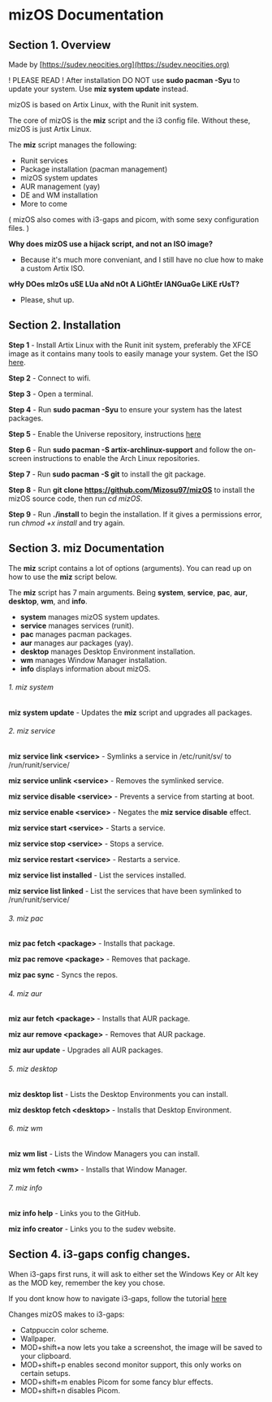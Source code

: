 # mizOS Documentation

## Section 1. Overview
Made by [https://sudev.neocities.org](https://sudev.neocities.org)

! PLEASE READ ! After installation DO NOT use **sudo pacman -Syu** to update your system. Use **miz system update** instead.

mizOS is based on Artix Linux, with the Runit init system.

The core of mizOS is the **miz** script and the i3 config file. Without these, mizOS is just Artix Linux.

The **miz** script manages the following:
- Runit services
- Package installation (pacman management)
- mizOS system updates
- AUR management (yay)
- DE and WM installation
- More to come

( mizOS also comes with i3-gaps and picom, with some sexy configuration files. )

**Why does mizOS use a hijack script, and not an ISO image?**
- Because it's much more conveniant, and I still have no clue how to make a custom Artix ISO.

**wHy DOes mIzOs uSE LUa aNd nOt A LiGhtEr lANGuaGe LiKE rUsT?**
- Please, shut up.

## Section 2. Installation

**Step 1** - Install Artix Linux with the Runit init system, preferably the XFCE image as it contains many tools to easily manage your system. Get the ISO [here](https://artixlinux.org/download.php).

**Step 2** - Connect to wifi.

**Step 3** - Open a terminal.

**Step 4** - Run **sudo pacman -Syu** to ensure your system has the latest packages.

**Step 5** - Enable the Universe repository, instructions [here](https://wiki.artixlinux.org/Main/Repositories)

**Step 6** - Run **sudo pacman -S artix-archlinux-support** and follow the on-screen instructions to enable the Arch Linux repositories.

**Step 7** - Run **sudo pacman -S git** to install the git package.

**Step 8** - Run **git clone https://github.com/Mizosu97/mizOS** to install the mizOS source code, then run *cd mizOS*.

**Step 9** - Run **./install** to begin the installation. If it gives a permissions error, run *chmod +x install* and try again.

## Section 3. **miz** Documentation

The **miz** script contains a lot of options (arguments). You can read up on how to use the **miz** script below.

The **miz** script has 7 main arguments. Being **system**, **service**, **pac**, **aur**, **desktop**, **wm**, and **info**.

- **system** manages mizOS system updates.
- **service** manages services (runit).
- **pac** manages pacman packages.
- **aur** manages aur packages (yay).
- **desktop** manages Desktop Environment installation.
- **wm** manages Window Manager installation.
- **info** displays information about mizOS.

###### 1. miz system
**miz system update** - Updates the **miz** script and upgrades all packages.

###### 2. miz service
**miz service link \<service\>** - Symlinks a service in /etc/runit/sv/ to /run/runit/service/

**miz service unlink \<service\>** - Removes the symlinked service.

**miz service disable \<service\>** - Prevents a service from starting at boot.

**miz service enable \<service\>** - Negates the **miz service disable** effect.

**miz service start \<service\>** - Starts a service.

**miz service stop \<service\>** - Stops a service.

**miz service restart \<service\>** - Restarts a service.

**miz service list installed** - List the services installed.

**miz service list linked** - List the services that have been symlinked to /run/runit/service/

###### 3. miz pac
**miz pac fetch \<package\>** - Installs that package.

**miz pac remove \<package\>** - Removes that package.

**miz pac sync** - Syncs the repos.

###### 4. miz aur
**miz aur fetch \<package\>** - Installs that AUR package.

**miz aur remove \<package\>** - Removes that AUR package.

**miz aur update** - Upgrades all AUR packages.

###### 5. miz desktop
**miz desktop list** - Lists the Desktop Environments you can install.

**miz desktop fetch \<desktop\>** - Installs that Desktop Environment.

###### 6. miz wm
**miz wm list** - Lists the Window Managers you can install.

**miz wm fetch \<wm\>** - Installs that Window Manager.

###### 7. miz info
**miz info help** - Links you to the GitHub.

**miz info creator** - Links you to the sudev website.

## Section 4. i3-gaps config changes.

When i3-gaps first runs, it will ask to either set the Windows Key or Alt key as the MOD key, remember the key you chose.

If you dont know how to navigate i3-gaps, follow the tutorial [here](https://i3wm.org/docs/refcard.html)

Changes mizOS makes to i3-gaps:
- Catppuccin color scheme.
- Wallpaper.
- MOD+shift+a now lets you take a screenshot, the image will be saved to your clipboard.
- MOD+shift+p enables second monitor support, this only works on certain setups.
- MOD+shift+m enables Picom for some fancy blur effects.
- MOD+shift+n disables Picom.
